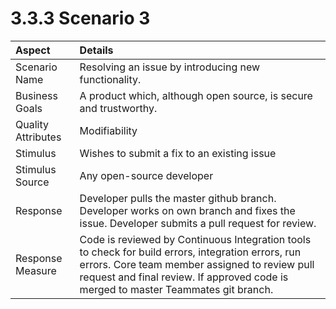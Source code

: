 # 3.3.3  Scenario 3

| **Aspect** | **Details** |
| :--- | :--- |
| Scenario Name | Resolving an issue by introducing new functionality. |
| Business Goals | A product which, although open source, is secure and trustworthy. |
| Quality Attributes | Modifiability |
| Stimulus | Wishes to submit a fix to an existing issue |
| Stimulus Source | Any open-source developer |
| Response | Developer pulls the master github branch. Developer works on own branch and fixes the issue. Developer submits a pull request for review. |
| Response Measure | Code is reviewed by Continuous Integration tools to check for build errors, integration errors, run errors. Core team member assigned to review pull request and final review. If approved code is merged to master Teammates git branch. |

